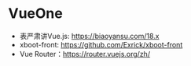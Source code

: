 # VueOne

- 表严肃讲Vue.js: https://biaoyansu.com/18.x
- xboot-front: https://github.com/Exrick/xboot-front
- Vue Router：https://router.vuejs.org/zh/
